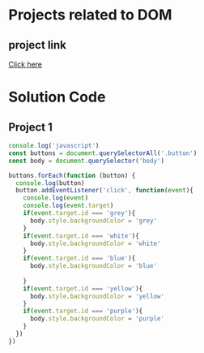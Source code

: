# Projects related to DOM

## project link
[Click here](https://stackblitz.com/edit/dom-project-chaiaurcode?file=index.html)

# Solution Code 

## Project 1 

```javascript
console.log('javascript')
const buttons = document.querySelectorAll('.button')
const body = document.querySelector('body')

buttons.forEach(function (button) {
  console.log(button)
  button.addEventListener('click', function(event){
    console.log(event)
    console.log(event.target)
    if(event.target.id === 'grey'){
      body.style.backgroundColor = 'grey'
    }
    if(event.target.id === 'white'){
      body.style.backgroundColor = 'white'
    }
    if(event.target.id === 'blue'){
      body.style.backgroundColor = 'blue'
      
    }
    if(event.target.id === 'yellow'){
      body.style.backgroundColor = 'yellow'
    }
    if(event.target.id === 'purple'){
      body.style.backgroundColor = 'purple'
    }
  })
})


```